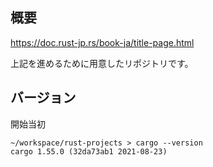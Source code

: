 ## 概要

https://doc.rust-jp.rs/book-ja/title-page.html

上記を進めるために用意したリポジトリです。


## バージョン

開始当初

```shell
~/workspace/rust-projects > cargo --version
cargo 1.55.0 (32da73ab1 2021-08-23)
```